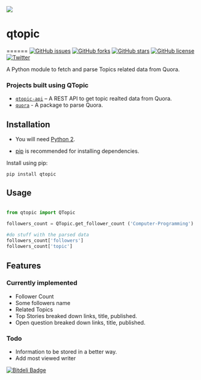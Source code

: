 ![](https://img.shields.io/badge/-pyQTopic-blueviolet.svg)

# qtopic 
======
[![GitHub issues](https://img.shields.io/github/issues/tapaswenipathak/pyQTopic.svg)](https://github.com/tapaswenipathak/pyQTopic/issues)
[![GitHub forks](https://img.shields.io/github/forks/tapaswenipathak/pyQTopic.svg)](https://github.com/tapaswenipathak/pyQTopic/network)
[![GitHub stars](https://img.shields.io/github/stars/tapaswenipathak/pyQTopic.svg)](https://github.com/tapaswenipathak/pyQTopic/stargazers)
[![GitHub license](https://img.shields.io/github/license/tapaswenipathak/pyQTopic.svg)](https://github.com/tapaswenipathak/pyQTopic/blob/master/License.txt)
[![Twitter](https://img.shields.io/twitter/url/https/github.com/tapaswenipathak/pyQTopic.svg?label=pyQTopic&style=social)](https://twitter.com/intent/tweet?text=pyQTopic:&url=https%3A%2F%2Fgithub.com%2Ftapaswenipathak%2FpyQTopic)

A Python module to fetch and parse Topics related data from Quora.

### Projects built using QTopic
* [`qtopic-api`](https://github.com/tapasweni-pathak/qtopic-api) – A REST API to get topic realted data from Quora.
* [`quora`](https://github.com/tapaswenipathak/quora) - A package to parse Quora.


## Installation

* You will need [Python 2](https://www.python.org/download/). 

* [pip](http://pip.readthedocs.org/en/latest/installing.html) is recommended for installing dependencies.

Install using pip:

    pip install qtopic

## Usage

```python

from qtopic import QTopic

followers_count = QTopic.get_follower_count ('Computer-Programming')
    
#do stuff with the parsed data
followers_count['followers']
followers_count['topic']

```

## Features
### Currently implemented

* Follower Count
* Some followers name 
* Related Topics
* Top Stories
    breaked down links, title, published. 
* Open question
    breaked down links, title, published. 


### Todo
* Information to be stored in a better way.  
* Add most viewed writer

[![Bitdeli Badge](https://d2weczhvl823v0.cloudfront.net/tapasweni-pathak/pyqtopic/trend.png)](https://bitdeli.com/free "Bitdeli Badge")
